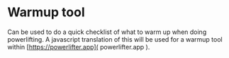 # Warmup tool

Can be used to do a quick checklist of what to warm up when doing powerlifting.
A javascript translation of this will be used for a warmup tool within [https://powerlifter.app]( powerlifter.app ).
